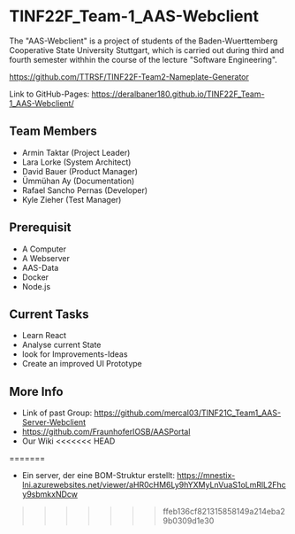 # TINF22F_Team-1_AAS-Webclient
The "AAS-Webclient" is a project of students of the Baden-Wuerttemberg Cooperative State University Stuttgart, which is carried out during third and fourth semester withhin the course of the lecture "Software Engineering".

https://github.com/TTRSF/TINF22F-Team2-Nameplate-Generator

Link to GitHub-Pages: https://deralbaner180.github.io/TINF22F_Team-1_AAS-Webclient/

## Team Members
- Armin Taktar          (Project Leader)
- Lara Lorke            (System Architect)
- David Bauer           (Product Manager)
- Ümmühan Ay            (Documentation)
- Rafael Sancho Pernas  (Developer)
- Kyle Zieher           (Test Manager) 
## Prerequisit
- A Computer 
- A Webserver
- AAS-Data
- Docker
- Node.js
## Current Tasks
- Learn React
- Analyse current State
- look for Improvements-Ideas
- Create an improved UI Prototype
## More Info
- Link of past Group: https://github.com/mercal03/TINF21C_Team1_AAS-Server-Webclient
- https://github.com/FraunhoferIOSB/AASPortal
- Our Wiki
<<<<<<< HEAD

=======
- Ein server, der eine BOM-Struktur erstellt: https://mnestix-lni.azurewebsites.net/viewer/aHR0cHM6Ly9hYXMyLnVuaS1oLmRlL2Fhcy9sbmkxNDcw
>>>>>>> ffeb136cf821315858149a214eba29b0309d1e30


